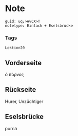 # Note
```
guid: uq;>AvCX>T
notetype: Einfach + Eselsbrücke
```

### Tags
```
Lektion20
```

## Vorderseite
ὁ πόρνος

## Rückseite
Hurer, Unzüchtiger

## Eselsbrücke
pornä
